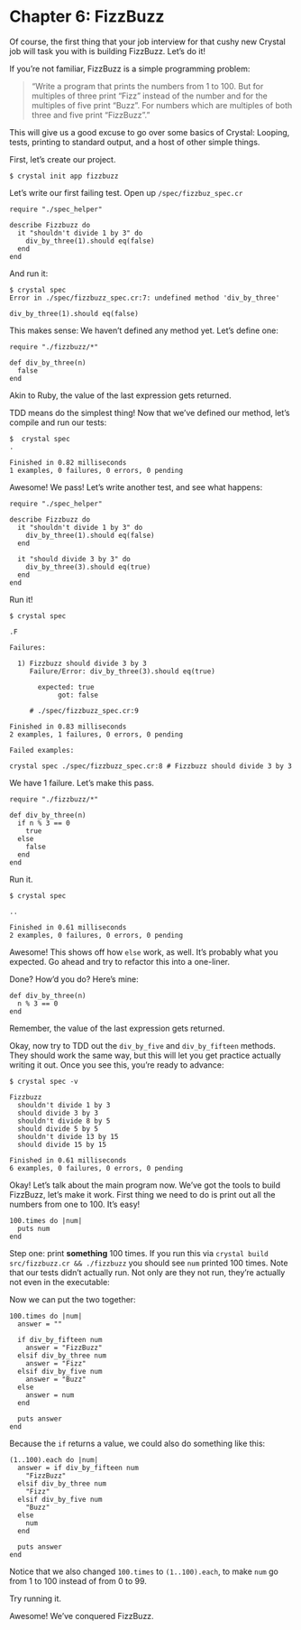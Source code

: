 # Chapter 6: FizzBuzz

Of course, the first thing that your job interview for that cushy new Crystal job will task you with is building FizzBuzz. Let’s do it!

If you’re not familiar, FizzBuzz is a simple programming problem:

> “Write a program that prints the numbers from 1 to 100. But for multiples of three print “Fizz” instead of the number and for the multiples of five print “Buzz”. For numbers which are multiples of both three and five print “FizzBuzz”.”

This will give us a good excuse to go over some basics of Crystal: Looping, tests, printing to standard output, and a host of other simple things.

First, let’s create our project.

```text
$ crystal init app fizzbuzz
```

Let’s write our first failing test. Open up `/spec/fizzbuz_spec.cr`

```text
require "./spec_helper"

describe Fizzbuzz do
  it "shouldn't divide 1 by 3" do
    div_by_three(1).should eq(false)
  end
end
```

And run it:

```text
$ crystal spec
Error in ./spec/fizzbuzz_spec.cr:7: undefined method 'div_by_three'

div_by_three(1).should eq(false)
```

This makes sense: We haven’t defined any method yet. Let’s define one:

```text
require "./fizzbuzz/*"

def div_by_three(n)
  false
end
```

Akin to Ruby, the value of the last expression gets returned.

TDD means do the simplest thing! Now that we’ve defined our method, let’s compile and run our tests:

```text
$  crystal spec
.

Finished in 0.82 milliseconds
1 examples, 0 failures, 0 errors, 0 pending
```

Awesome! We pass! Let’s write another test, and see what happens:

```text
require "./spec_helper"

describe Fizzbuzz do
  it "shouldn't divide 1 by 3" do
    div_by_three(1).should eq(false)
  end

  it "should divide 3 by 3" do
    div_by_three(3).should eq(true)
  end
end
```

Run it!

```text
$ crystal spec

.F

Failures:

  1) Fizzbuzz should divide 3 by 3
     Failure/Error: div_by_three(3).should eq(true)

       expected: true
            got: false

     # ./spec/fizzbuzz_spec.cr:9

Finished in 0.83 milliseconds
2 examples, 1 failures, 0 errors, 0 pending

Failed examples:

crystal spec ./spec/fizzbuzz_spec.cr:8 # Fizzbuzz should divide 3 by 3
```

We have 1 failure. Let’s make this pass.

```text
require "./fizzbuzz/*"

def div_by_three(n)
  if n % 3 == 0
    true
  else
    false
  end
end
```

Run it.

```text
$ crystal spec

..

Finished in 0.61 milliseconds
2 examples, 0 failures, 0 errors, 0 pending
```

Awesome! This shows off how `else` work, as well. It’s probably what you expected. Go ahead and try to refactor this into a one-liner.

Done? How’d you do? Here’s mine:

```text
def div_by_three(n)
  n % 3 == 0
end
```

Remember, the value of the last expression gets returned.

Okay, now try to TDD out the `div_by_five` and `div_by_fifteen` methods. They should work the same way, but this will let you get practice actually writing it out. Once you see this, you’re ready to advance:

```text
$ crystal spec -v

Fizzbuzz
  shouldn't divide 1 by 3
  should divide 3 by 3
  shouldn't divide 8 by 5
  should divide 5 by 5
  shouldn't divide 13 by 15
  should divide 15 by 15

Finished in 0.61 milliseconds
6 examples, 0 failures, 0 errors, 0 pending
```

Okay! Let’s talk about the main program now. We’ve got the tools to build FizzBuzz, let’s make it work. First thing we need to do is print out all the numbers from one to 100. It’s easy!

```text
100.times do |num|
  puts num
end
```

Step one: print **something** 100 times. If you run this via `crystal build src/fizzbuzz.cr && ./fizzbuzz` you should see `num` printed 100 times. Note that our tests didn’t actually run. Not only are they not run, they’re actually not even in the executable:

Now we can put the two together:

```text
100.times do |num|
  answer = ""

  if div_by_fifteen num
    answer = "FizzBuzz"
  elsif div_by_three num
    answer = "Fizz"
  elsif div_by_five num
    answer = "Buzz"
  else
    answer = num
  end

  puts answer
end
```

Because the `if` returns a value, we could also do something like this:

```text
(1..100).each do |num|
  answer = if div_by_fifteen num
    "FizzBuzz"
  elsif div_by_three num
    "Fizz"
  elsif div_by_five num
    "Buzz"
  else
    num
  end

  puts answer
end
```

Notice that we also changed `100.times` to `(1..100).each`, to make `num` go from 1 to 100 instead of from 0 to 99.

Try running it.

Awesome! We’ve conquered FizzBuzz.

